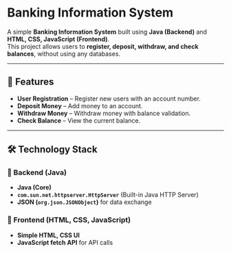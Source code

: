 # Banking Information System

A simple **Banking Information System** built using **Java (Backend)** and **HTML, CSS, JavaScript (Frontend)**.  
This project allows users to **register, deposit, withdraw, and check balances**, without using any databases.  

[](https://github.com/Sidd444/upskillcampus/blob/main/public/Screenshot%202025-03-26%20205030.png)

---

## 🚀 Features

- **User Registration** – Register new users with an account number.  
- **Deposit Money** – Add money to an account.  
- **Withdraw Money** – Withdraw money with balance validation.  
- **Check Balance** – View the current balance.  

---

## 🛠 Technology Stack

### 🔹 Backend (Java)
- **Java (Core)**  
- **`com.sun.net.httpserver.HttpServer`** (Built-in Java HTTP Server)  
- **JSON (`org.json.JSONObject`)** for data exchange  

### 🔹 Frontend (HTML, CSS, JavaScript)
- **Simple HTML, CSS UI**  
- **JavaScript fetch API** for API calls  
